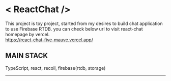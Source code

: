 < ReactChat />
=============
This project is toy project, started from my desires to build chat application to use Firebase RTDB.
you can check below url to visit react-chat homepage by vercel.  
https://react-chat-five-mauve.vercel.app/

MAIN STACK
-----
TypeScript, react, recoil, firebase(rtdb, storage)
<br/>
<hr/>
